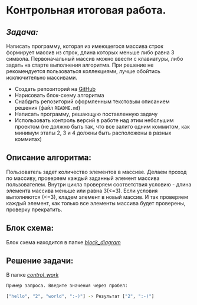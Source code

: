 # Контрольная итоговая работа.


## **_Задача:_**

Написать программу, которая из имеющегося массива строк формирует массив из строк, длина которых меньше либо равна 3 символа. Первоначальный массив можно ввести с клавиатуры, либо задать на старте выполнения алгоритма. 
При решение не рекомендуется пользоваться коллекциями, лучше обойтись исключительно массивами.

+ Создать репозиторий на [GitHub](https://github.com/)
+ Нарисовать блок-схему алгоритма
+ Снабдить репозиторий оформленным текстовым описанием решения (файл `README.md`)
+ Написать программу, решающую поставленную задачу
+ Использовать контроль версий в работе над этим небольшим проектом (не должно быть так, что все залито одним коммитом, как минимум этапы 2, 3 и 4 должны быть расположены в разных коммитах)

## Описание алгоритма:

Пользователь задет количество элементов в массиве. Делаем проход по массиву, проверяем каждый заданный элемент массива пользователем. 
Внутри цикла проверяем соответствия условию - длина элемента массива меньше или равна 3(<=3). Если условия выполняются (<=3), кладем элемент в новый массив. 
И так проверяем каждый элемент, как только все элементы массива будет проверены, проверку прекратить.

## Блок схема:

Блок схема находится в папке [_block_diagram_](https://github.com/PoddubnovD/Control_Work/blob/main/block_diagram/block_diagram.png)

## Решение задачи:

В папке [_control_work_](https://github.com/PoddubnovD/Control_Work/blob/main/control_work/Program.cs)
```sh
Пример запроса. Введите значения через пробел:

["hello", "2", "world", ":-)"] -> Результат ["2", ":-)"]
```